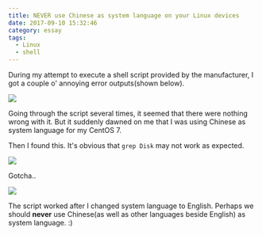 ```yaml
---
title: NEVER use Chinese as system language on your Linux devices
date: 2017-09-10 15:32:46
category: essay
tags:
  - Linux
  - shell
---
```


During my attempt to execute a shell script provided by the manufacturer, I got a couple o' annoying error outputs(shown below).

![](p1.png)

Going through the script several times, it seemed that there were nothing wrong with it. But it suddenly dawned on me that I was using Chinese as system language for my CentOS 7.

Then I found this. It's obvious that `grep Disk` may not work as expected.

![](p2.png)

Gotcha..

![](p3.png)

The script worked after I changed system language to English. Perhaps we should **never** use Chinese(as well as other languages beside English) as system language. :)
